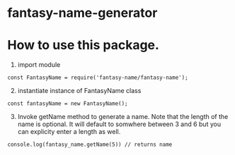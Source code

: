 # fantasy-name-generator

# How to use this package.

1. import module

```const FantasyName = require('fantasy-name/fantasy-name');```
        

2. instantiate instance of FantasyName class

```const fantasyName = new FantasyName();```

3. Invoke getName method to generate a name. Note that the length of the name is optional. It will default to somwhere between 3 and 6 but you can explicity enter a length as well.

```console.log(fantasy_name.getName(5)) // returns name```